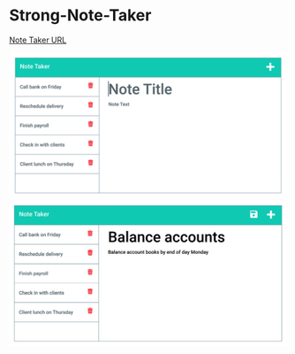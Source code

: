 # Strong-Note-Taker

[Note Taker URL](https://desolate-fortress-22123.herokuapp.com/notes)

![Note taker Screenshot 1](Assets/11-express-homework-demo-01.png)
![Note taker Screenshot 2](Assets/11-express-homework-demo-02.png)

